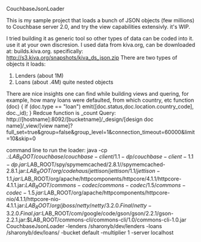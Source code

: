 CouchbaseJsonLoader

This is my sample project that loads a bunch of JSON objects (few millions) to Couchbase server 2.0, and try the view capabilities extensivly. it's WIP.

I tried building it as generic tool so other types of data can be coded into it. use it at your own discresion.
I used data from kiva.org, can be downloaded at: builds.kiva.org. specifically: http://s3.kiva.org/snapshots/kiva_ds_json.zip
There are two types of objects it loads:
1. Lenders (about 1M) 
2. Loans (about .4M) quite nested objects

There are nice insights one can find while building views and quering, for example, how many loans were defaulted, from which country, etc
function (doc) {
  if (doc.type == "loan")
  emit([doc.status,doc.location.country_code], doc._id);
}
Redcue function is _count
Query: http://[hostname]:8092/[bucketname]/_design/[design doc name]/_view/[view name]?full_set=true&group=false&group_level=1&connection_timeout=60000&limit=10&skip=0


command line to run the loader:
java -cp .:$LAB_ROOT/couchbase/couchbase-client/1.1-dp/couchbase-client-1.1-dp.jar:$LAB_ROOT/spy/spymemcached/2.8.1//spymemcached-2.8.1.jar:$LAB_ROOT/org/codehaus/jettison/jettison/1.1/jettison-1.1.jar:$LAB_ROOT/org/apache/httpcomponents/httpcore/4.1.1/httpcore-4.1.1.jar:$LAB_ROOT/commons-codec/commons-codec/1.5/commons-codec-1.5.jar:$LAB_ROOT/org/apache/httpcomponents/httpcore-nio/4.1.1/httpcore-nio-4.1.1.jar:$LAB_ROOT/org/jboss/netty/netty/3.2.0.Final/netty-3.2.0.Final.jar:$LAB_ROOT/com/google/code/gson/gson/2.2.1/gson-2.2.1.jar:$LAB_ROOT/commons-cli/commons-cli/1.0/commons-cli-1.0.jar CouchbaseJsonLoader -lenders /sharonyb/dev/lenders -loans /sharonyb/dev/loans/ -bucket default -multiplier 1 -server localhost

